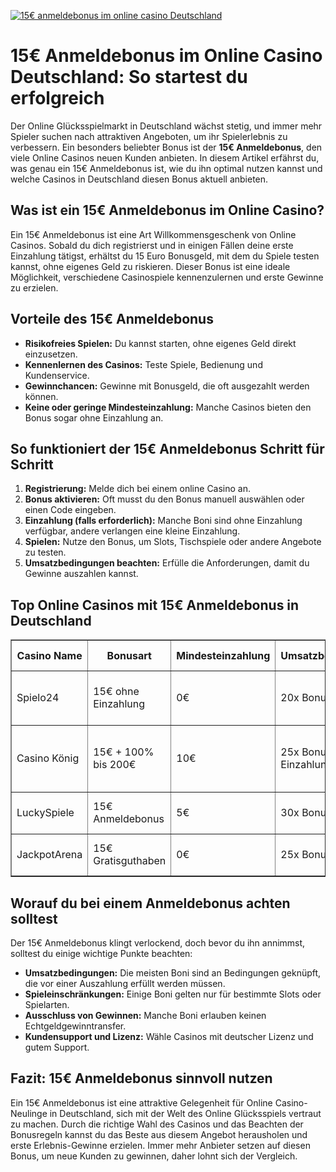 [![15€ anmeldebonus im online casino Deutschland](https://123-caf.pages.dev/gitsignup.png)](https://vrmoo.ru/Bt82HjjY)

<h1>15€ Anmeldebonus im Online Casino Deutschland: So startest du erfolgreich</h1>  <p>Der Online Glücksspielmarkt in Deutschland wächst stetig, und immer mehr Spieler suchen nach attraktiven Angeboten, um ihr Spielerlebnis zu verbessern. Ein besonders beliebter Bonus ist der <strong>15€ Anmeldebonus</strong>, den viele Online Casinos neuen Kunden anbieten. In diesem Artikel erfährst du, was genau ein 15€ Anmeldebonus ist, wie du ihn optimal nutzen kannst und welche Casinos in Deutschland diesen Bonus aktuell anbieten.</p>  <h2>Was ist ein 15€ Anmeldebonus im Online Casino?</h2>  <p>Ein 15€ Anmeldebonus ist eine Art Willkommensgeschenk von Online Casinos. Sobald du dich registrierst und in einigen Fällen deine erste Einzahlung tätigst, erhältst du 15 Euro Bonusgeld, mit dem du Spiele testen kannst, ohne eigenes Geld zu riskieren. Dieser Bonus ist eine ideale Möglichkeit, verschiedene Casinospiele kennenzulernen und erste Gewinne zu erzielen.</p>  <h2>Vorteile des 15€ Anmeldebonus</h2>  <ul>   <li><strong>Risikofreies Spielen:</strong> Du kannst starten, ohne eigenes Geld direkt einzusetzen.</li>   <li><strong>Kennenlernen des Casinos:</strong> Teste Spiele, Bedienung und Kundenservice.</li>   <li><strong>Gewinnchancen:</strong> Gewinne mit Bonusgeld, die oft ausgezahlt werden können.</li>   <li><strong>Keine oder geringe Mindesteinzahlung:</strong> Manche Casinos bieten den Bonus sogar ohne Einzahlung an.</li> </ul>  <h2>So funktioniert der 15€ Anmeldebonus Schritt für Schritt</h2>  <ol>   <li><strong>Registrierung:</strong> Melde dich bei einem online Casino an.</li>   <li><strong>Bonus aktivieren:</strong> Oft musst du den Bonus manuell auswählen oder einen Code eingeben.</li>   <li><strong>Einzahlung (falls erforderlich):</strong> Manche Boni sind ohne Einzahlung verfügbar, andere verlangen eine kleine Einzahlung.</li>   <li><strong>Spielen:</strong> Nutze den Bonus, um Slots, Tischspiele oder andere Angebote zu testen.</li>   <li><strong>Umsatzbedingungen beachten:</strong> Erfülle die Anforderungen, damit du Gewinne auszahlen kannst.</li> </ol>  <h2>Top Online Casinos mit 15€ Anmeldebonus in Deutschland</h2>  <table border="1" cellpadding="8" cellspacing="0">   <thead>     <tr>       <th>Casino Name</th>       <th>Bonusart</th>       <th>Mindesteinzahlung</th>       <th>Umsatzbedingungen</th>       <th>Beliebte Spiele</th>     </tr>   </thead>   <tbody>     <tr>       <td>Spielo24</td>       <td>15€ ohne Einzahlung</td>       <td>0€</td>       <td>20x Bonusbetrag</td>       <td>Book of Ra, Starburst, Roulette</td>     </tr>     <tr>       <td>Casino König</td>       <td>15€ + 100% bis 200€</td>       <td>10€</td>       <td>25x Bonus + Einzahlung</td>       <td>Gonzo’s Quest, Blackjack, Mega Moolah</td>     </tr>     <tr>       <td>LuckySpiele</td>       <td>15€ Anmeldebonus</td>       <td>5€</td>       <td>30x Bonusbetrag</td>       <td>Starburst, Roulette, Baccarat</td>     </tr>     <tr>       <td>JackpotArena</td>       <td>15€ Gratisguthaben</td>       <td>0€</td>       <td>25x Bonusbetrag</td>       <td>Slots, Poker, Blackjack</td>     </tr>   </tbody> </table>  <h2>Worauf du bei einem Anmeldebonus achten solltest</h2>  <p>Der 15€ Anmeldebonus klingt verlockend, doch bevor du ihn annimmst, solltest du einige wichtige Punkte beachten:</p>  <ul>   <li><strong>Umsatzbedingungen:</strong> Die meisten Boni sind an Bedingungen geknüpft, die vor einer Auszahlung erfüllt werden müssen.</li>   <li><strong>Spieleinschränkungen:</strong> Einige Boni gelten nur für bestimmte Slots oder Spielarten.</li>   <li><strong>Ausschluss von Gewinnen:</strong> Manche Boni erlauben keinen Echtgeldgewinntransfer.</li>   <li><strong>Kundensupport und Lizenz:</strong> Wähle Casinos mit deutscher Lizenz und gutem Support.</li> </ul>  <h2>Fazit: 15€ Anmeldebonus sinnvoll nutzen</h2>  <p>Ein 15€ Anmeldebonus ist eine attraktive Gelegenheit für Online Casino-Neulinge in Deutschland, sich mit der Welt des Online Glücksspiels vertraut zu machen. Durch die richtige Wahl des Casinos und das Beachten der Bonusregeln kannst du das Beste aus diesem Angebot herausholen und erste Erlebnis-Gewinne erzielen. Immer mehr Anbieter setzen auf diesen Bonus, um neue Kunden zu gewinnen, daher lohnt sich der Vergleich.</p>